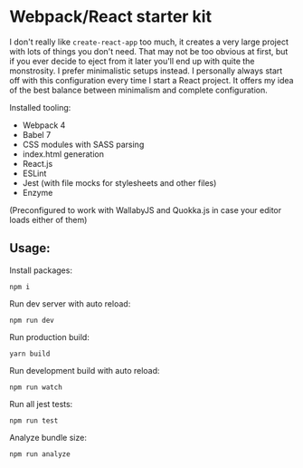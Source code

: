 # Webpack/React starter kit

I don't really like `create-react-app` too much, it creates a very large project with lots of things you don't need. That may not be too obvious at first, but if you ever decide to eject from it later you'll end up with quite the monstrosity. I prefer minimalistic setups instead. I personally always start off with this configuration every time I start a React project. It offers my idea of the best balance between minimalism and complete configuration.

Installed tooling:
* Webpack 4
* Babel 7
* CSS modules with SASS parsing
* index.html generation
* React.js
* ESLint
* Jest (with file mocks for stylesheets and other files)
* Enzyme

(Preconfigured to work with WallabyJS and Quokka.js in case your editor loads either of them)

## Usage:

Install packages:

	npm i

Run dev server with auto reload:

	npm run dev

Run production build:

	yarn build
	
Run development build with auto reload:

	npm run watch
	
Run all jest tests:

	npm run test
	
Analyze bundle size:

	npm run analyze
